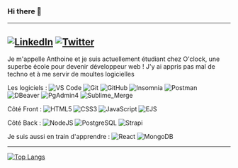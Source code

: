 ### Hi there 👋

---

<a href="https://www.linkedin.com/in/anthoine-saint-germain-465248221" target="_blank"><img alt="LinkedIn" src="https://img.shields.io/badge/linkedin-%230077B5.svg?&style=for-the-badge&logo=linkedin&logoColor=white" /></a> <a href="https://twitter.com/Sekito_93" target="_blank"><img alt="Twitter" src="https://img.shields.io/badge/twitter-%231DA1F2.svg?&style=for-the-badge&logo=twitter&logoColor=white" /></a>
----

Je m'appelle Anthoine et je suis actuellement étudiant chez O'clock, une superbe école pour devenir développeur web !
J'y ai appris pas mal de techno et à me servir de  moultes logicielles

Les logiciels : ![VS Code](https://img.shields.io/badge/-VS%20Code-007ACC?style=plastic&logo=visual-studio-code) ![Git](https://img.shields.io/badge/-Git-black?style=plastic&logo=git) ![GitHub](https://img.shields.io/badge/-GitHub-181717?style=plastic&logo=github) ![Insomnia](https://img.shields.io/badge/-Insomnia-white?style=plastic&logo=insomnia&logoColor=purple) ![Postman](https://img.shields.io/badge/-Postman-white?style=plastic&logo=postman) ![DBeaver](https://img.shields.io/badge/-DBeaver-orange?style=plastic) ![PgAdmin4](https://img.shields.io/badge/-PgAdmin4-orange?style=plastic&logo=PgAdmin4) ![Sublime_Merge](https://img.shields.io/badge/-Sublime_Merge-gray?style=plastic)

Côté Front : ![HTML5](https://img.shields.io/badge/-HTML5-E34F26?style=plastic&logo=html5&logoColor=white) ![CSS3](https://img.shields.io/badge/-CSS3-blue?style=plastic&logo=css3) ![JavaScript](https://img.shields.io/badge/-JavaScript-black?style=plastic&logo=javascript) ![EJS](https://img.shields.io/badge/-EJS-brown?style=plastic)

Côté Back : ![NodeJS](https://img.shields.io/badge/-NodeJS-8fcfd9?style=plastic&logo=node.js) ![PostgreSQL](https://img.shields.io/badge/-PostgreSQL-205090?style=plastic&logo=postgresql) ![Strapi](https://img.shields.io/badge/-Strapi-6756BE?style=plastic&logo=strapi)

Je suis aussi en train d'apprendre :
![React](https://img.shields.io/badge/-React-3b2e5a?style=plastic&logo=react) ![MongoDB](https://img.shields.io/badge/-MongoDB-black?style=plastic&logo=mongodb)

---

[![Top Langs](https://github-readme-stats.vercel.app/api/top-langs/?username=AnthoineSG&layout=compact&theme=dark)](https://github.com/anuraghazra/github-readme-stats)

<!--
**AnthoineSG/AnthoineSG** is a ✨ _special_ ✨ repository because its `README.md` (this file) appears on your GitHub profile.

Here are some ideas to get you started:

- 🔭 I’m currently working on ...
- 🌱 I’m currently learning ...
- 👯 I’m looking to collaborate on ...
- 🤔 I’m looking for help with ...
- 💬 Ask me about ...
- 📫 How to reach me: ...
- 😄 Pronouns: ...
- ⚡ Fun fact: ...
-->
